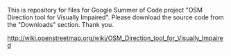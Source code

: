 This is repository for files for Google Summer of Code project
"OSM Direction tool for Visually Impaired". Please download the source code from the "Downloads" section. Thank you.

http://wiki.openstreetmap.org/wiki/OSM_Direction_tool_for_Visually_Impaired